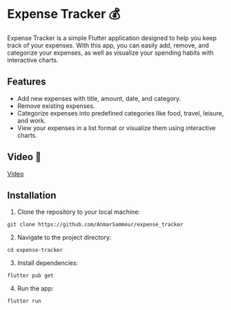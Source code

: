 # Expense Tracker 💰

Expense Tracker is a simple Flutter application designed to help you keep track of your expenses. With this app, you can easily add, remove, and categorize your expenses, as well as visualize your spending habits with interactive charts.

## Features

- Add new expenses with title, amount, date, and category.
- Remove existing expenses.
- Categorize expenses into predefined categories like food, travel, leisure, and work.
- View your expenses in a list format or visualize them using interactive charts.

## Video 🎥
[Video](https://github.com/AnmarSammour/expense_tracker/assets/112755848/8430df7c-9e5c-4de4-a190-d4f64f1c0c72)

## Installation

1. Clone the repository to your local machine:

```
git clone https://github.com/AnmarSammour/expense_tracker
```

2. Navigate to the project directory:

```
cd expense-tracker
```

3. Install dependencies:

```
flutter pub get
```

4. Run the app:

```
flutter run
```
